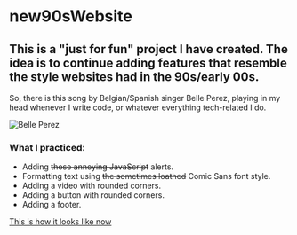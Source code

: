 # new90sWebsite

## This is a "just for fun" project I have created. The idea is to continue adding features that resemble the style websites had in the 90s/early 00s.
So, there is this song by Belgian/Spanish singer Belle Perez, playing in my head whenever I write code, or whatever everything tech-related I do. 

 ![Belle Perez](https://static.standaard.be/Assets/Images_Upload/2006/05/08/belle06.jpg?maxheight=416&maxwidth=568&scale=both) 

### What I practiced: 

- Adding ~~those annoying JavaScript~~ alerts.
- Formatting text using ~~the sometimes loathed~~ Comic Sans font style.
- Adding a video with rounded corners.
- Adding a button with rounded corners.
- Adding a footer.

[This is how it looks like now](https://codepen.io/GreCodes/full/YzvKPGw)
